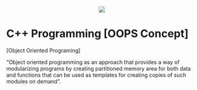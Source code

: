 <h1 align="center">
 <img src="https://ladderpython.com/lesson/concepts-of-oops/" />
</h1>

# C++ Programming [OOPS Concept]

[Object Oriented Programing]

“Object oriented programming as an approach that provides a way of modularizing programs by
creating partitioned memory area for both data and functions that can be used as templates for
creating copies of such modules on demand”.


